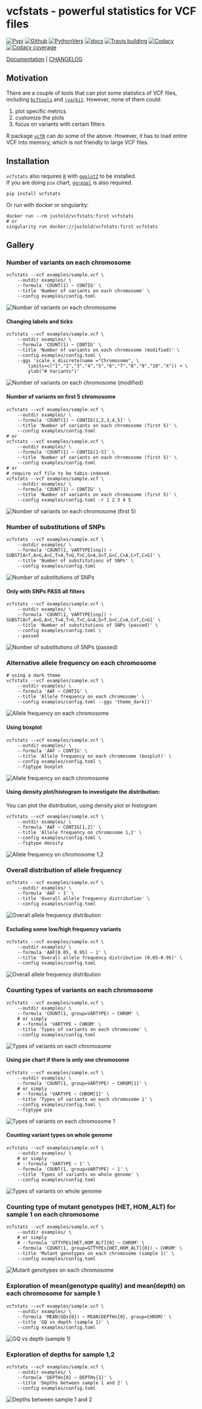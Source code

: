 # vcfstats - powerful statistics for VCF files

[![Pypi][1]][2] [![Github][3]][4] [![PythonVers][5]][2] [![docs][6]][13] [![Travis building][7]][8] [![Codacy][9]][10] [![Codacy coverage][11]][10]

[Documentation][13] | [CHANGELOG][12]

## Motivation
There are a couple of tools that can plot some statistics of VCF files, including [`bcftools`][14] and [`jvarkit`][15]. However, none of them could:
1. plot specific metrics
2. customize the plots
3. focus on variants with certain filters

R package [`vcfR`][19] can do some of the above. However, it has to load entire VCF into memory, which is not friendly to large VCF files.

## Installation
`vcfstats` also requires [`R`][16] with [`ggplot2`][17] to be installed. \
If you are doing `pie` chart, [`ggrepel`][18] is also required.
```shell
pip install vcfstats
```

Or run with docker or singularity:
```shell
docker run --rm justold/vcfstats:first vcfstats
# or
singularity run docker://justold/vcfstats:first vcfstats
```

## Gallery

### Number of variants on each chromosome

```shell
vcfstats --vcf examples/sample.vcf \
	--outdir examples/ \
	--formula 'COUNT(1) ~ CONTIG' \
	--title 'Number of variants on each chromosome' \
	--config examples/config.toml
```

![Number of variants on each chromosome](https://github.com/pwwang/vcfstats/raw/master/examples/Number_of_variants_on_each_chromosome.col.png)

#### Changing labels and ticks

```shell
vcfstats --vcf examples/sample.vcf \
	--outdir examples/ \
	--formula 'COUNT(1) ~ CONTIG' \
	--title 'Number of variants on each chromosome (modified)' \
	--config examples/config.toml \
	--ggs 'scale_x_discrete(name ="Chromosome", \
		limits=c("1","2","3","4","5","6","7","8","9","10","X")) + \
		ylab("# Variants")'
```

![Number of variants on each chromosome (modified)](https://github.com/pwwang/vcfstats/raw/master/examples/Number_of_variants_on_each_chromosome_(modified).col.png)

#### Number of variants on first 5 chromosome

```shell
vcfstats --vcf examples/sample.vcf \
	--outdir examples/ \
	--formula 'COUNT(1) ~ CONTIG[1,2,3,4,5]' \
	--title 'Number of variants on each chromosome (first 5)' \
	--config examples/config.toml
# or
vcfstats --vcf examples/sample.vcf \
	--outdir examples/ \
	--formula 'COUNT(1) ~ CONTIG[1-5]' \
	--title 'Number of variants on each chromosome (first 5)' \
	--config examples/config.toml
# or
# require vcf file to be tabix-indexed.
vcfstats --vcf examples/sample.vcf \
	--outdir examples/ \
	--formula 'COUNT(1) ~ CONTIG' \
	--title 'Number of variants on each chromosome (first 5)' \
	--config examples/config.toml -r 1 2 3 4 5
```

![Number of variants on each chromosome (first 5)](https://github.com/pwwang/vcfstats/raw/master/examples/Number_of_variants_on_each_chromosome_(first_5).col.png)

### Number of substitutions of SNPs
```shell
vcfstats --vcf examples/sample.vcf \
	--outdir examples/ \
	--formula 'COUNT(1, VARTYPE[snp]) ~ SUBST[A>T,A>G,A>C,T>A,T>G,T>C,G>A,G>T,G>C,C>A,C>T,C>G]' \
	--title 'Number of substitutions of SNPs' \
	--config examples/config.toml
```
![Number of substitutions of SNPs](https://github.com/pwwang/vcfstats/raw/master/examples/Number_of_substitutions_of_SNPs.col.png)

#### Only with SNPs PASS all filters

```shell
vcfstats --vcf examples/sample.vcf \
	--outdir examples/ \
	--formula 'COUNT(1, VARTYPE[snp]) ~ SUBST[A>T,A>G,A>C,T>A,T>G,T>C,G>A,G>T,G>C,C>A,C>T,C>G]' \
	--title 'Number of substitutions of SNPs (passed)' \
	--config examples/config.toml \
	--passed
```

![Number of substitutions of SNPs (passed)](https://github.com/pwwang/vcfstats/raw/master/examples/Number_of_substitutions_of_SNPs_(passed).col.png)

### Alternative allele frequency on each chromosome
```shell
# using a dark theme
vcfstats --vcf examples/sample.vcf \
	--outdir examples/ \
	--formula 'AAF ~ CONTIG' \
	--title 'Allele frequency on each chromosome' \
	--config examples/config.toml --ggs 'theme_dark()'
```

![Allele frequency on each chromosome](https://github.com/pwwang/vcfstats/raw/master/examples/Allele_frequency_on_each_chromosome.violin.png)

#### Using boxplot
```shell
vcfstats --vcf examples/sample.vcf \
	--outdir examples/ \
	--formula 'AAF ~ CONTIG' \
	--title 'Allele frequency on each chromosome (boxplot)' \
	--config examples/config.toml \
	--figtype boxplot
```

![Allele frequency on each chromosome](https://github.com/pwwang/vcfstats/raw/master/examples/Allele_frequency_on_each_chromosome.boxplot.png)

#### Using density plot/histogram to investigate the distribution:
You can plot the distribution, using density plot or histogram
```shell
vcfstats --vcf examples/sample.vcf \
	--outdir examples/ \
	--formula 'AAF ~ CONTIG[1,2]' \
	--title 'Allele frequency on chromosome 1,2' \
	--config examples/config.toml \
	--figtype density
```
![Allele frequency on chromosome 1,2](https://github.com/pwwang/vcfstats/raw/master/examples/Allele_frequency_on_chromosome_1_2.density.png)

### Overall distribution of allele frequency
```shell
vcfstats --vcf examples/sample.vcf \
	--outdir examples/ \
	--formula 'AAF ~ 1' \
	--title 'Overall allele frequency distribution' \
	--config examples/config.toml
```
![Overall allele frequency distribution](https://github.com/pwwang/vcfstats/raw/master/examples/Overall_allele_frequency_distribution.histogram.png)

#### Excluding some low/high frequency variants
```shell
vcfstats --vcf examples/sample.vcf \
	--outdir examples/ \
	--formula 'AAF[0.05, 0.95] ~ 1' \
	--title 'Overall allele frequency distribution (0.05-0.95)' \
	--config examples/config.toml
```
![Overall allele frequency distribution](https://github.com/pwwang/vcfstats/raw/master/examples/Overall_allele_frequency_distribution_(0.05-0.95).histogram.png)

### Counting types of variants on each chromosome
```shell
vcfstats --vcf examples/sample.vcf \
	--outdir examples/ \
	--formula 'COUNT(1, group=VARTYPE) ~ CHROM' \
	# or simply
	# --formula 'VARTYPE ~ CHROM' \
	--title 'Types of variants on each chromosome' \
	--config examples/config.toml
```

![Types of variants on each chromosome](https://github.com/pwwang/vcfstats/raw/master/examples/Types_of_variants_on_each_chromosome.col.png)

#### Using pie chart if there is only one chromosome
```shell
vcfstats --vcf examples/sample.vcf \
	--outdir examples/ \
	--formula 'COUNT(1, group=VARTYPE) ~ CHROM[1]' \
	# or simply
	# --formula 'VARTYPE ~ CHROM[1]' \
	--title 'Types of variants on each chromosome 1' \
	--config examples/config.toml \
	--figtype pie
```
![Types of variants on each chromosome 1](https://github.com/pwwang/vcfstats/raw/master/examples/Types_of_variants_on_each_chromosome_1.pie.png)

#### Counting variant types on whole genome
```shell
vcfstats --vcf examples/sample.vcf \
	--outdir examples/ \
	# or simply
	# --formula 'VARTYPE ~ 1' \
	--formula 'COUNT(1, group=VARTYPE) ~ 1' \
	--title 'Types of variants on whole genome' \
	--config examples/config.toml
```
![Types of variants on whole genome](https://github.com/pwwang/vcfstats/raw/master/examples/Types_of_variants_on_whole_genome.pie.png)

### Counting type of mutant genotypes (HET, HOM_ALT) for sample 1 on each chromosome
```shell
vcfstats --vcf examples/sample.vcf \
	--outdir examples/ \
	# or simply
	# --formula 'GTTYPEs[HET,HOM_ALT]{0} ~ CHROM' \
	--formula 'COUNT(1, group=GTTYPEs[HET,HOM_ALT]{0}) ~ CHROM' \
	--title 'Mutant genotypes on each chromosome (sample 1)' \
	--config examples/config.toml
```

![Mutant genotypes on each chromosome](https://github.com/pwwang/vcfstats/raw/master/examples/Mutant_genotypes_on_each_chromosome_(sample_1).col.png)


### Exploration of mean(genotype quality) and mean(depth) on each chromosome for sample 1
```shell
vcfstats --vcf examples/sample.vcf \
	--outdir examples/ \
	--formula 'MEAN(GQs{0}) ~ MEAN(DEPTHs{0}, group=CHROM)' \
	--title 'GQ vs depth (sample 1)' \
	--config examples/config.toml
```
![GQ vs depth (sample 1)](https://github.com/pwwang/vcfstats/raw/master/examples/GQ_vs_depth_(sample_1).scatter.png)

### Exploration of depths for sample 1,2
```shell
vcfstats --vcf examples/sample.vcf \
	--outdir examples/ \
	--formula 'DEPTHs{0} ~ DEPTHs{1}' \
	--title 'Depths between sample 1 and 2' \
	--config examples/config.toml
```
![Depths between sample 1 and 2](https://github.com/pwwang/vcfstats/raw/master/examples/Depths_between_sample_1_and_2.scatter.png)

[1]: https://img.shields.io/pypi/v/vcfstats?style=flat-square
[2]: https://pypi.org/project/vcfstats/
[3]: https://img.shields.io/github/v/tag/pwwang/vcfstats?style=flat-square
[4]: https://github.com/pwwang/vcfstats
[5]: https://img.shields.io/pypi/pyversions/vcfstats?style=flat-square
[6]: https://img.shields.io/readthedocs/vcfstats?style=flat-square
[7]: https://img.shields.io/travis/pwwang/vcfstats?style=flat-square
[8]: https://travis-ci.org/pwwang/vcfstats
[9]: https://img.shields.io/codacy/grade/76b84a4cba794f1d925ba98913203c05?style=flat-square
[10]: https://app.codacy.com/manual/pwwang/vcfstats
[11]: https://img.shields.io/codacy/coverage/76b84a4cba794f1d925ba98913203c05?style=flat-square
[12]: https://vcfstats.readthedocs.io/en/latest/CHANGELOG/
[13]: https://vcfstats.readthedocs.io/en/latest/
[14]: https://samtools.github.io/bcftools/bcftools.html#stats
[15]: http://lindenb.github.io/jvarkit/VcfStatsJfx.html
[16]: https://www.r-project.org/
[17]: https://ggplot2.tidyverse.org/
[18]: https://cran.r-project.org/web/packages/ggrepel/vignettes/ggrepel.html
[19]: https://knausb.github.io/vcfR_documentation/visualization_1.html

